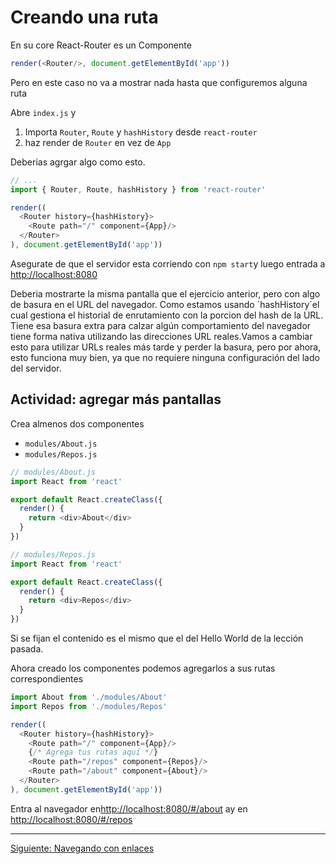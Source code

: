 # Creando una ruta

En su core React-Router es un Componente

```js
render(<Router/>, document.getElementById('app'))
```

Pero en este caso no va a mostrar nada hasta que configuremos alguna ruta

Abre `index.js` y

1. Importa `Router`, `Route` y `hashHistory` desde `react-router`
2. haz render de `Router` en vez de `App`

Deberias agrgar algo como esto.

```js
// ...
import { Router, Route, hashHistory } from 'react-router'

render((
  <Router history={hashHistory}>
    <Route path="/" component={App}/>
  </Router>
), document.getElementById('app'))
```

Asegurate de que el servidor esta corriendo con `npm start`y luego entrada a
[http://localhost:8080](http://localhost:8080)

Deberia mostrarte la misma pantalla que el ejercicio anterior, pero con algo de
basura en el URL del navegador.
Como estamos usando ´hashHistory´el cual gestiona el historial de enrutamiento
con la porcion del hash de la URL.
Tiene esa basura extra para calzar algún comportamiento del navegador tiene
forma nativa utilizando las direcciones URL reales.Vamos a cambiar esto para
utilizar URLs reales más tarde y perder la basura, pero por ahora, esto funciona
muy bien, ya que no requiere ninguna configuración del lado del servidor.

## Actividad: agregar más pantallas

Crea almenos dos componentes

- `modules/About.js`
- `modules/Repos.js`

```js
// modules/About.js
import React from 'react'

export default React.createClass({
  render() {
    return <div>About</div>
  }
})
```

```js
// modules/Repos.js
import React from 'react'

export default React.createClass({
  render() {
    return <div>Repos</div>
  }
})
```

Si se fijan el contenido es el mismo que el del Hello World de la lección
pasada.

Ahora creado los componentes podemos agregarlos a sus rutas correspondientes

```js
import About from './modules/About'
import Repos from './modules/Repos'

render((
  <Router history={hashHistory}>
    <Route path="/" component={App}/>
    {/* Agrega tus rutas aquí */}
    <Route path="/repos" component={Repos}/>
    <Route path="/about" component={About}/>
  </Router>
), document.getElementById('app'))
```

Entra al navegador
en[http://localhost:8080/#/about](http://localhost:8080/#/about) ay en
[http://localhost:8080/#/repos](http://localhost:8080/#/repos)

---

[Siguiente: Navegando con enlaces](./02.md)

